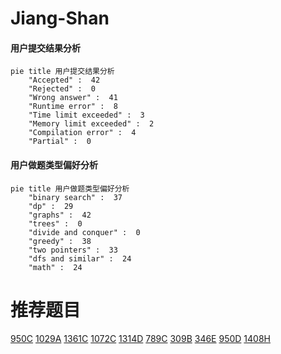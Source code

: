 # Jiang-Shan

<!-- tabs:start -->



#### **用户提交结果分析**

```mermaid
pie title 用户提交结果分析
    "Accepted" :  42
    "Rejected" :  0
    "Wrong answer" :  41
    "Runtime error" :  8
    "Time limit exceeded" :  3
    "Memory limit exceeded" :  2
    "Compilation error" :  4
    "Partial" :  0
```

#### **用户做题类型偏好分析**

```mermaid
pie title 用户做题类型偏好分析
    "binary search" :  37
    "dp" :  29
    "graphs" :  42
    "trees" :  0
    "divide and conquer" :  0
    "greedy" :  38
    "two pointers" :  33
    "dfs and similar" :  24
    "math" :  24
```



<!-- tabs:end -->
# 推荐题目
[950C](https://codeforces.com/contest/950/problem/C)
[1029A](https://codeforces.com/contest/1029/problem/A)
[1361C](https://codeforces.com/contest/1361/problem/C)
[1072C](https://codeforces.com/contest/1072/problem/C)
[1314D](https://codeforces.com/contest/1314/problem/D)
[789C](https://codeforces.com/contest/789/problem/C)
[309B](https://codeforces.com/contest/309/problem/B)
[346E](https://codeforces.com/contest/346/problem/E)
[950D](https://codeforces.com/contest/950/problem/D)
[1408H](https://codeforces.com/contest/1408/problem/H)
